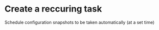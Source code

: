 # Create a reccuring task
Schedule configuration snapshots to be taken automatically (at a set time)